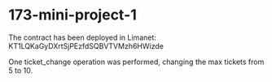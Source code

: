# 173-mini-project-1

The contract has been deployed in Limanet: KT1LQKaGyDXrtSjPEzfdSQBVTVMzh6HWizde

One ticket_change operation was performed, changing the max tickets from 5 to 10.
